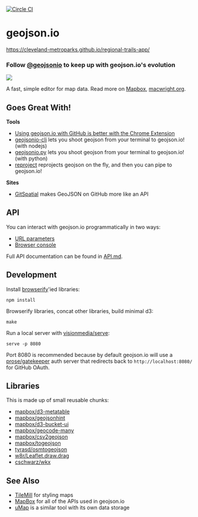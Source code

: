 [![Circle CI](https://circleci.com/gh/mapbox/geojson.io/tree/gh-pages.svg?style=svg)](https://circleci.com/gh/mapbox/geojson.io/tree/gh-pages)

# geojson.io

https://cleveland-metroparks.github.io/regional-trails-app/

### Follow [@geojsonio](https://twitter.com/geojsonio) to keep up with geojson.io's evolution

![](http://i.cloudup.com/kz3BAF7Hnx.png)

A fast, simple editor for map data. Read more on [Mapbox](http://www.mapbox.com/blog/geojsonio-announce/),
[macwright.org](http://macwright.org/2013/07/26/geojsonio.html).

## Goes Great With!

**Tools**

* [Using geojson.io with GitHub is better with the Chrome Extension](https://chrome.google.com/webstore/detail/geojsonio/oibjgofbhldcajfamjganpeacipebckp)
* [geojsonio-cli](https://github.com/mapbox/geojsonio-cli) lets you shoot geojson from your terminal to geojson.io! (with nodejs)
* [geojsonio.py](https://github.com/jwass/geojsonio.py) lets you shoot geojson from your terminal to geojson.io! (with python)
* [reproject](https://github.com/perliedman/reproject) reprojects geojson on the fly, and then you can pipe to geojson.io!

**Sites**

* [GitSpatial](https://github.com/JasonSanford/gitspatial) makes GeoJSON on GitHub more like an API

## API

You can interact with geojson.io programmatically in two ways:
- [URL parameters](API.md#url-api)
- [Browser console](API.md#console-api)

Full API documentation can be found in [API.md](API.md).

## Development

Install [browserify](https://github.com/substack/node-browserify)'ied libraries:

    npm install

Browserify libraries, concat other libraries, build minimal d3:

    make

Run a local server with [visionmedia/serve](https://github.com/visionmedia/serve):

    serve -p 8080

Port 8080 is recommended because by default geojson.io will use a
[prose/gatekeeper](https://github.com/prose/gatekeeper) auth server that redirects
back to `http://localhost:8080/` for GitHub OAuth.

## Libraries

This is made up of small reusable chunks:

* <a href='http://github.com/mapbox/d3-metatable'>mapbox/d3-metatable</a>
* <a href='http://github.com/mapbox/geojsonhint'>mapbox/geojsonhint</a>
* <a href='http://github.com/mapbox/d3-bucket-ui'>mapbox/d3-bucket-ui</a>
* <a href='http://github.com/mapbox/geocode-many'>mapbox/geocode-many</a>
* <a href='http://github.com/mapbox/csv2geojson'>mapbox/csv2geojson</a>
* <a href='http://github.com/mapbox/togeojson'>mapbox/togeojson</a>
* <a href='https://github.com/tyrasd/osmtogeojson'>tyrasd/osmtogeojson</a>
* <a href='https://github.com/w8r/Leaflet.draw.drag'>w8r/Leaflet.draw.drag</a>
* <a href='https://github.com/cschwarz/wkx'>cschwarz/wkx</a>


## See Also

* [TileMill](http://www.mapbox.com/tilemill/) for styling maps
* [MapBox](http://www.mapbox.com/) for all of the APIs used in geojson.io
* [uMap](https://umap.openstreetmap.fr) is a similar tool with its own data storage
